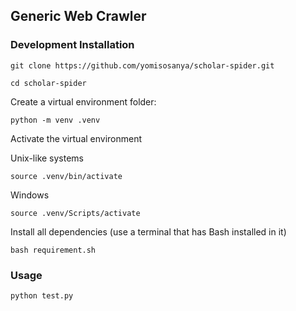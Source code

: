 ## Generic Web Crawler

### Development Installation

<div>

`git clone https://github.com/yomisosanya/scholar-spider.git`

`cd scholar-spider`

Create a virtual environment folder:

`python -m venv .venv`

Activate the virtual environment

Unix-like systems

`source .venv/bin/activate`

Windows

`source .venv/Scripts/activate`

Install all dependencies (use a terminal that has Bash installed in it)

`bash requirement.sh`

<!-- Install the dependencies

`pip install -e . `

Install the browsers

`playwright install` -->
</div>

<div>
<h3> Usage </h3>

`python test.py`

</div>
